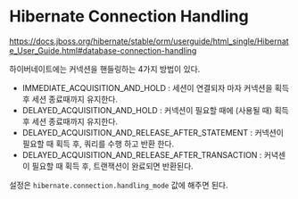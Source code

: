 # Hibernate Connection Handling

https://docs.jboss.org/hibernate/stable/orm/userguide/html_single/Hibernate_User_Guide.html#database-connection-handling



하이버네이트에는 커넥션을 핸들링하는 4가지 방법이 있다.

* IMMEDIATE_ACQUISITION_AND_HOLD : 세션이 연결되자 마자 커넥션을 획득 후 세션 종료때까지 유지한다.
* DELAYED_ACQUISITION_AND_HOLD : 커넥션이 필요할 때에 (사용될 때) 획득 후 세션 종료때까지 유지한다.
* DELAYED_ACQUISITION_AND_RELEASE_AFTER_STATEMENT : 커넥션이 필요할 때 획득 후, 쿼리를 수행 하고 반환 한다.
* DELAYED_ACQUISITION_AND_RELEASE_AFTER_TRANSACTION : 커녁센이 필요할 때 획득 후, 트랜잭션이 완료되면 반환된다.

설정은 `hibernate.connection.handling_mode` 값에 해주면 된다.

